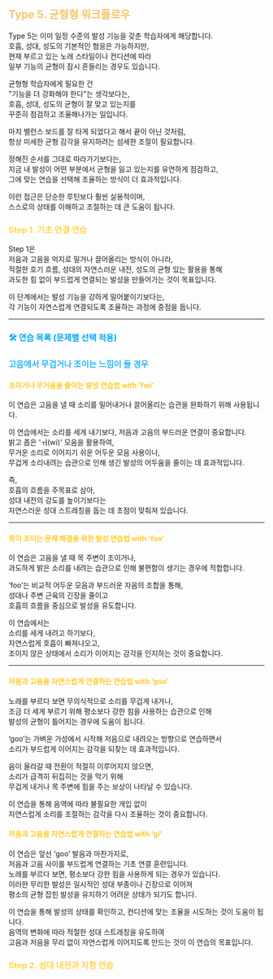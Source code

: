 ##  <span style="color:#f4c66c"> Type 5. 균형형 워크플로우</span>

Type 5는 이미 일정 수준의 발성 기능을 갖춘 학습자에게 해당합니다.  
호흡, 성대, 성도의 기본적인 협응은 가능하지만,  
현재 부르고 있는 노래 스타일이나 컨디션에 따라  
일부 기능의 균형이 잠시 흔들리는 경우도 있습니다.  
  
균형형 학습자에게 필요한 건  
"기능을 더 강화해야 한다"는 생각보다는,  
호흡, 성대, 성도의 균형이 잘 맞고 있는지를  
꾸준히 점검하고 조율해나가는 일입니다.  

마치 밸런스 보드를 잘 타게 되었다고 해서 끝이 아닌 것처럼,  
항상 미세한 균형 감각을 유지하려는 섬세한 조절이 필요합니다.  

정해진 순서를 그대로 따라가기보다는,  
지금 내 발성이 어떤 부분에서 균형을 잃고 있는지를 유연하게 점검하고,  
그에 맞는 연습을 선택해 조율하는 방식이 더 효과적입니다.  

이런 접근은 단순한 루틴보다 훨씬 실용적이며,  
스스로의 상태를 이해하고 조절하는 데 큰 도움이 됩니다.  

### <span style="color:#FFD54F">Step 1. 기초 연결 연습</span>

Step 1은  
저음과 고음을 억지로 밀거나 끌어올리는 방식이 아니라,  
적절한 호기 흐름, 성대의 자연스러운 내전, 성도의 균형 있는 활용을 통해  
과도한 힘 없이 부드럽게 연결되는 발성을 만들어가는 것이 목표입니다.

이 단계에서는 발성 기능을 강하게 밀어붙이기보다는,  
각 기능이 자연스럽게 연결되도록 조율하는 과정에 중점을 둡니다.

---

### <span style="color:#03A9F4"> 🛠 연습 목록 (문제별 선택 적용)</span>

###  <span style="color:#29B6F6"> 고음에서 무겁거나 조이는 느낌이 들 경우</span>

#### <span style="color:#FFCA28">조이거나 무거움을 줄이는 발성 연습법 with 'fwi'</span>

이 연습은 고음을 낼 때 소리를 밀어내거나 끌어올리는 습관을 완화하기 위해 사용됩니다.

이 연습에서는 소리를 세게 내기보다, 저음과 고음의 부드러운 연결이 중요합니다.  
밝고 좁은 'ㅟ(wi)' 모음을 활용하여,  
무거운 소리로 이어지기 쉬운 어두운 모음 사용이나,  
무겁게 소리내려는 습관으로 인해 생긴 발성의 어두움을 줄이는 데 효과적입니다.

즉,  
호흡의 흐름을 주목표로 삼아,  
성대 내전의 강도를 높이기보다는  
자연스러운 성대 스트레칭을 돕는 데 초점이 맞춰져 있습니다.

---

#### <span style="color:#FFCA28">목이 조이는 문제 해결을 위한 발성 연습법 with 'foo'</span>

이 연습은 고음을 낼 때 목 주변이 조이거나,  
과도하게 밝은 소리를 내려는 습관으로 인해 불편함이 생기는 경우에 적합합니다.

‘foo’는 비교적 어두운 모음과 부드러운 자음의 조합을 통해,  
성대나 주변 근육의 긴장을 줄이고  
호흡의 흐름을 중심으로 발성을 유도합니다.

이 연습에서는  
소리를 세게 내려고 하기보다,  
자연스럽게 호흡이 빠져나오고,  
조이지 않은 상태에서 소리가 이어지는 감각을 인지하는 것이 중요합니다.

---

#### <span style="color:#FFCA28">저음과 고음을 자연스럽게 연결하는 연습법 with ‘goo’</span>
  
노래를 부르다 보면 무의식적으로 소리를 무겁게 내거나,  
조금 더 세게 부르기 위해 평소보다 강한 힘을 사용하는 습관으로 인해  
발성의 균형이 틀어지는 경우에 도움이 됩니다.  
  
‘goo’는 가벼운 가성에서 시작해 저음으로 내려오는 방향으로 연습하면서  
소리가 부드럽게 이어지는 감각을 되찾는 데 효과적입니다.  
  
음이 올라갈 때 전환이 적절히 이루어지지 않으면,  
소리가 급격히 뒤집히는 것을 막기 위해  
무겁게 내거나 목 주변에 힘을 주는 보상이 나타날 수 있습니다.  
  
이 연습을 통해 음역에 따라 불필요한 개입 없이  
자연스럽게 소리를 조절하는 감각을 다시 조율하는 것이 중요합니다.  
  
#### <span style="color:#FFCA28">저음과 고음을 자연스럽게 연결하는 연습법 with ‘gi’</span>

이 연습은 앞선 ‘goo’ 발음과 마찬가지로,  
저음과 고음 사이를 부드럽게 연결하는 기초 연결 훈련입니다.  
노래를 부르다 보면, 평소보다 강한 힘을 사용하게 되는 경우가 있습니다.  
이러한 무리한 발성은 일시적인 성대 부종이나 긴장으로 이어져  
평소의 균형 잡힌 발성을 유지하기 어려운 상태가 되기도 합니다.  

이 연습을 통해 발성의 상태를 확인하고, 컨디션에 맞는 조율을 시도하는 것이 도움이 됩니다.  
음역의 변화에 따라 적절한 성대 스트레칭을 유도하여  
고음과 저음을 무리 없이 자연스럽게 이어지도록 만드는 것이 이 연습의 목표입니다.  


### <span style="color:#FFD54F">Step 2. 성대 내전과 저항 연습</span>

